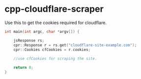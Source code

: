 # cpp-cloudflare-scraper

Use this to get the cookies required for cloudflare.

```cpp
int main(int argc, char *argv[]) {

    jsResponse rs;
    cpr::Response r = rs.get("cloudflare-site-example.com");
    cpr::Cookies cfCookies = r.cookies;
    
    //use cfCookies for scraping the site.

    return 0;
}
```
